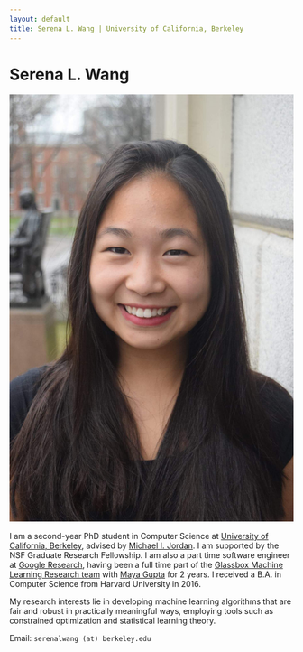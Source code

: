 ```yaml
---
layout: default
title: Serena L. Wang | University of California, Berkeley
---
```

	
	
# Serena L. Wang #

<img src="img/serena.jpg" alt="Photo" class="leftside_image">

I am a second-year PhD student in Computer Science at [University of California, Berkeley](https://eecs.berkeley.edu/), advised by [Michael I. Jordan](https://people.eecs.berkeley.edu/~jordan/). I am supported by the NSF Graduate Research Fellowship. I am also a part time software engineer at [Google Research](https://research.google/people/SerenaLutongWang/), having been a full time part of the [Glassbox Machine Learning Research team](https://www.technologyreview.com/2015/11/05/165175/google-tries-to-make-machine-learning-a-little-more-human/) with [Maya Gupta](https://mayagupta.org/) for 2 years. I received a B.A. in Computer Science from Harvard University in 2016.

My research interests lie in developing machine learning algorithms that are fair and robust in practically meaningful ways, employing tools such as constrained optimization and statistical learning theory.
			
Email: `serenalwang (at) berkeley.edu`



